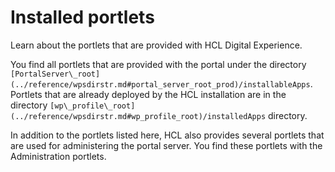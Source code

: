 # Installed portlets



Learn about the portlets that are provided with HCL Digital Experience.

You find all portlets that are provided with the portal under the directory `[PortalServer\_root](../reference/wpsdirstr.md#portal_server_root_prod)/installableApps`. Portlets that are already deployed by the HCL installation are in the directory `[wp\_profile\_root](../reference/wpsdirstr.md#wp_profile_root)/installedApps` directory.

In addition to the portlets listed here, HCL also provides several portlets that are used for administering the portal server. You find these portlets with the Administration portlets.

<!--
**[Business portlets](bizportlet.md)**  
Business portlets are automatically installed during the HCL Portal installation. You can place and display them on a page after you install and start the portal.-->

